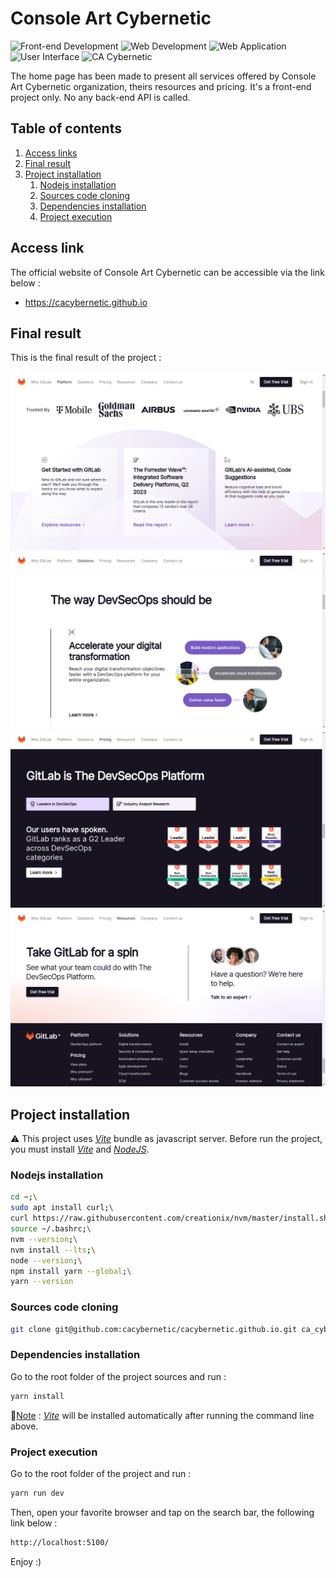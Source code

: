 # Console Art Cybernetic
![Front-end Development](https://img.shields.io/badge/frontend%20development-%23404d59.svg?style=for-the-badge)
![Web Development](https://img.shields.io/badge/web%20development-%232671E5.svg?style=for-the-badge)
![Web Application](https://img.shields.io/badge/web%20application-6DA55F?style=for-the-badge)
![User Interface](https://img.shields.io/badge/user%20interface-%23323330.svg?style=for-the-badge)
![CA Cybernetic](https://img.shields.io/badge/ca%20cybernetic-%23181717.svg?style=for-the-badge)

The home page has been made to present all services
offered by Console Art Cybernetic organization,
theirs resources and pricing. It's a front-end
project only. No any back-end API is called.

## Table of contents
1. [Access links](#links)
2. [Final result](#result)
3. [Project installation](#install)
    1. [Nodejs installation](#node-install)
    2. [Sources code cloning](#cloning)
    3. [Dependencies installation](#dev-install)
    4. [Project execution](#running)

## Access link <a id = "links"></a>
The official website of Console Art Cybernetic
can be accessible via the link below :<br/>
- https://cacybernetic.github.io

## Final result <a id = "result"></a>
This is the final result of the project :<br/><br/>
![First render](./public/assets/render/render_1.png)
![Second render](./public/assets/render/render_2.png)
![Third render](./public/assets/render/render_3.png)
![Fourth render](./public/assets/render/render_4.png)

## Project installation <a id = "install"></a>
⚠️ This project uses <i><a href = "https://vitejs.dev/guide/">
Vite</a></i> bundle as javascript server.
Before run the project, you must install
<i><a href = "https://vitejs.dev/guide/">
Vite</a></i> and <i><a href = "https://nodejs.org/en">
NodeJS</a></i>.

### Nodejs installation <a id = "node-install"></a>
```sh
cd ~;\
sudo apt install curl;\
curl https://raw.githubusercontent.com/creationix/nvm/master/install.sh | bash;\
source ~/.bashrc;\
nvm --version;\
nvm install --lts;\
node --version;\
npm install yarn --global;\
yarn --version
```

### Sources code cloning <a id = "cloning"></a>
```sh
git clone git@github.com:cacybernetic/cacybernetic.github.io.git ca_cybernetic/
```

### Dependencies installation <a id = "dev-install"></a>
Go to the root folder of the project sources
and run :
```sh
yarn install
```

📔<ins>Note</ins> : <i><a href = "https://vitejs.dev/guide/">
Vite</a></i> will be installed automatically
after running the command line above.

### Project execution <a id = "running"></a>
Go to the root folder of the project and run :
```sh
yarn run dev

```
Then, open your favorite browser and tap on
the search bar, the following link below :
```sh
http://localhost:5100/
```

Enjoy :)
